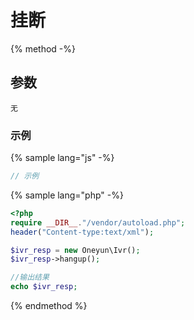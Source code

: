 # 挂断


{% method -%}


## 参数
    无

### 示例

{% sample lang="js" -%}
```js
// 示例
```

{% sample lang="php" -%}
```php
<?php
require __DIR__."/vendor/autoload.php";
header("Content-type:text/xml");

$ivr_resp = new Oneyun\Ivr();
$ivr_resp->hangup();

//输出结果
echo $ivr_resp;
```

{% endmethod %}
